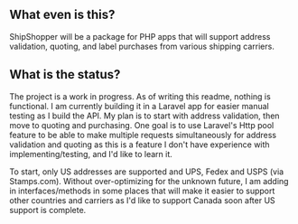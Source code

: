 ## What even is this?
ShipShopper will be a package for PHP apps that will support
address validation, quoting, and label purchases from various shipping carriers.

## What is the status?
The project is a work in progress. As of writing this readme, nothing is functional.
I am currently building it in a Laravel app for easier  manual testing as I build the API.
My plan is to start with address validation, then move to  quoting and purchasing. One goal is to use Laravel's
Http pool feature to be able to make multiple requests simultaneously for address validation and quoting as this 
is a feature I don't have experience with implementing/testing, and I'd like to learn it.

To start, only US addresses are supported and UPS, Fedex and USPS (via Stamps.com).
Without over-optimizing for the unknown future, I am adding in interfaces/methods
in some places that will make it easier to support other countries and carriers as I'd
like to support Canada soon after US support is complete.
